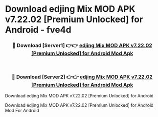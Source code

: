 # Download edjing Mix MOD APK v7.22.02 [Premium Unlocked] for Android - fve4d


<div align="center">
<h3>🔴 Download [Server1] 👉👉 <a href="https://apk-comot.site?title=edjing_Mix_MOD_APK_v7.22.02_[Premium_Unlocked]_for_Android">edjing Mix MOD APK v7.22.02 [Premium Unlocked] for Android Mod Apk</a></h3><br>
<h3>🔴 Download [Server2] 👉👉 <a href="https://apk-comot.site?title=edjing_Mix_MOD_APK_v7.22.02_[Premium_Unlocked]_for_Android">edjing Mix MOD APK v7.22.02 [Premium Unlocked] for Android Mod Apk</a></h3>
</div>



Download edjing Mix MOD APK v7.22.02 [Premium Unlocked] for Android 

Download edjing Mix MOD APK v7.22.02 [Premium Unlocked] for Android Mod For Android